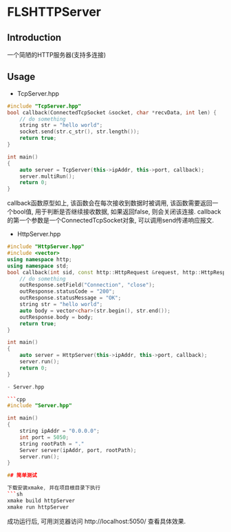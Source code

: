 # FLSHTTPServer

## Introduction

一个简陋的HTTP服务器(支持多连接)

## Usage

- TcpServer.hpp

```cpp
#include "TcpServer.hpp"
bool callback(ConnectedTcpSocket &socket, char *recvData, int len) {
    // do something
    string str = "hello world";
    socket.send(str.c_str(), str.length());
    return true;
}

int main()
{
	auto server = TcpServer(this->ipAddr, this->port, callback);
	server.multiRun();
    return 0;
}
```

callback函数原型如上, 该函数会在每次接收到数据时被调用, 该函数需要返回一个bool值, 用于判断是否继续接收数据, 如果返回false, 则会关闭该连接.
callback的第一个参数是一个ConnectedTcpSocket对象, 可以调用send传递响应报文.

- HttpServer.hpp

```cpp
#include "HttpServer.hpp"
#include <vector>
using namespace http;
using namespace std;
bool callback(int sid, const http::HttpRequest &request, http::HttpResponse &outResponse) {
    // do something
    outResponse.setField("Connection", "close");
    outResponse.statusCode = "200";
    outResponse.statusMessage = "OK";
    string str = "hello world";
    auto body = vector<char>(str.begin(), str.end());
    outResponse.body = body;
    return true;
}

int main()
{
	auto server = HttpServer(this->ipAddr, this->port, callback);
	server.run();
    return 0;
}

- Server.hpp

```cpp
#include "Server.hpp"

int main()
{
    string ipAddr = "0.0.0.0";
    int port = 5050;
    string rootPath = "."
    Server server(ipAddr, port, rootPath);
    server.run();
}

## 简单测试

下载安装xmake, 并在项目根目录下执行
```sh
xmake build httpServer
xmake run httpServer
```

成功运行后, 可用浏览器访问 http://localhost:5050/ 查看具体效果.